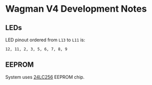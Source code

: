 # Wagman V4 Development Notes

## LEDs

LED pinout ordered from `L13` to `L11` is:

```
12, 11, 2, 3, 5, 6, 7, 8, 9
```

## EEPROM

System uses [24LC256](https://www.microchip.com/wwwproducts/en/24LC256) EEPROM chip.

